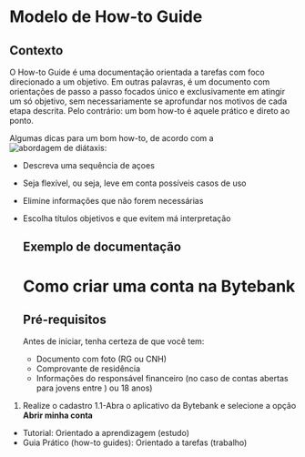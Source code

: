# Modelo de How-to Guide
## Contexto
O How-to Guide é uma documentação orientada a tarefas com foco direcionado a um objetivo. Em outras palavras, é um documento com orientações de passo a passo focados único e exclusivamente em atingir um só objetivo, sem necessariamente se aprofundar nos motivos de cada etapa descrita. Pelo contrário: um bom how-to é aquele prático e direto ao ponto.

Algumas dicas para um bom how-to, de acordo com a ![abordagem de diátaxis](https://diataxis.fr/):
- Descreva uma sequência de açoes
- Seja flexível, ou seja, leve em conta possíveis casos de uso
- Elimine informações que não forem necessárias
- Escolha títulos objetivos e que evitem má interpretação

  ## Exemplo de documentação
  # Como criar uma conta na Bytebank
  ## Pré-requisitos
  Antes de iniciar, tenha certeza de que você tem:
  - Documento com foto (RG ou CNH)
  - Comprovante de residência
  - Informações do responsável financeiro (no caso de contas abertas para jovens entre )
 ou 18 anos)

 1. Realize o cadastro
1.1-Abra o aplicativo da Bytebank e selecione a opção **Abrir minha conta**
    

- Tutorial: Orientado a aprendizagem (estudo)
- Guia Prático (how-to guides): Orientado a tarefas (trabalho)

